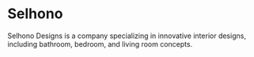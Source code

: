 # Selhono

Selhono Designs is a company specializing in innovative interior designs, including bathroom, bedroom, and living room concepts.